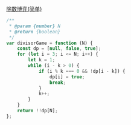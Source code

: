 [除数博弈(简单)](https://leetcode-cn.com/problems/divisor-game/)

```js
/**
 * @param {number} N
 * @return {boolean}
 */
var divisorGame = function (N) {
	const dp = [null, false, true];
	for (let i = 3; i <= N; i++) {
		let k = 1;
		while (i - k > 0) {
			if (i % k === 0 && !dp[i - k]) {
				dp[i] = true;
				break;
			}
			k++;
		}
	}
	return !!dp[N];
};
```